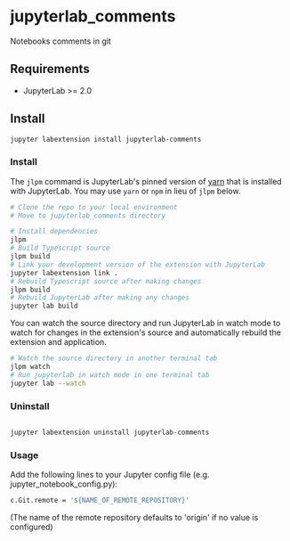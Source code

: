# jupyterlab_comments

Notebooks comments in git



## Requirements

* JupyterLab >= 2.0

## Install

```bash
jupyter labextension install jupyterlab-comments
```
### Install

The `jlpm` command is JupyterLab's pinned version of
[yarn](https://yarnpkg.com/) that is installed with JupyterLab. You may use
`yarn` or `npm` in lieu of `jlpm` below.

```bash
# Clone the repo to your local environment
# Move to jupyterlab_comments directory

# Install dependencies
jlpm
# Build Typescript source
jlpm build
# Link your development version of the extension with JupyterLab
jupyter labextension link .
# Rebuild Typescript source after making changes
jlpm build
# Rebuild JupyterLab after making any changes
jupyter lab build
```

You can watch the source directory and run JupyterLab in watch mode to watch for changes in the extension's source and automatically rebuild the extension and application.

```bash
# Watch the source directory in another terminal tab
jlpm watch
# Run jupyterlab in watch mode in one terminal tab
jupyter lab --watch
```

### Uninstall

```bash

jupyter labextension uninstall jupyterlab-comments
```

### Usage
Add the following lines to your Jupyter config file (e.g. jupyter_notebook_config.py):
```bash
c.Git.remote = '${NAME_OF_REMOTE_REPOSITORY}'
```
(The name of the remote repository defaults to 'origin' if no value is configured)
